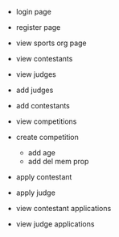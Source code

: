 - login page
- register page

- view sports org page

- view contestants
- view judges
- add judges
- add contestants

- view competitions
- create competition
    - add age
    - add del mem prop

- apply contestant
- apply judge

- view contestant applications
- view judge applications
